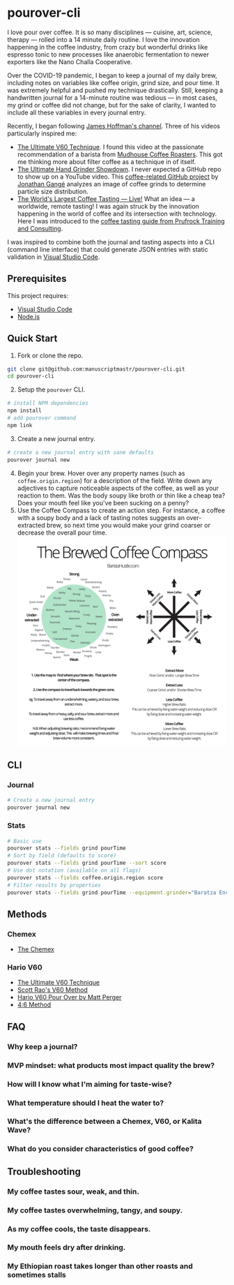 # pourover-cli

I love pour over coffee. It is so many disciplines — cuisine, art, science, therapy — rolled into a 14 minute daily routine. I love the innovation happening in the coffee industry, from crazy but wonderful drinks like espresso tonic to new processes like anaerobic fermentation to newer exporters like the Nano Challa Cooperative.

Over the COVID-19 pandemic, I began to keep a journal of my daily brew, including notes on variables like coffee origin, grind size, and pour time. It was extremely helpful and pushed my technique drastically. Still, keeping a handwritten journal for a 14-minute routine was tedious — in most cases, my grind or coffee did not change, but for the sake of clarity, I wanted to include all these variables in every journal entry.

Recently, I began following [James Hoffman's channel](https://www.youtube.com/channel/UCMb0O2CdPBNi-QqPk5T3gsQ). Three of his videos particularly inspired me:
- [The Ultimate V60 Technique](https://www.youtube.com/watch?v=AI4ynXzkSQo). I found this video at the passionate recommendation of a barista from [Mudhouse Coffee Roasters](https://mudhouse.com/). This got me thinking more about filter coffee as a technique in of itself.
- [The Ultimate Hand Grinder Showdown](https://www.youtube.com/watch?v=dn9OuRl1F3k). I never expected a GitHub repo to show up on a YouTube video. This [coffee-related GitHub project](https://github.com/jgagneastro/coffeegrindsize) by [Jonathan Gangé](https://github.com/jgagneastro) analyzes an image of coffee grinds to determine particle size distribution.
- [The World's Largest Coffee Tasting — Live!](https://www.youtube.com/watch?v=JI7PQu-i578) What an idea — a worldwide, remote tasting! I was again struck by the innovation happening in the world of coffee and its intersection with technology. Here I was introduced to the [coffee tasting guide from Prufrock Training and Consulting](http://bit.ly/HoffmannCoffeePDF).

I was inspired to combine both the journal and tasting aspects into a CLI (command line interface) that could generate JSON entries with static validation in [Visual Studio Code](https://code.visualstudio.com/).

## Prerequisites

This project requires:
- [Visual Studio Code](https://code.visualstudio.com/)
- [Node.js](https://nodejs.org/en/)

## Quick Start

1. Fork or clone the repo.
```bash
git clone git@github.com:manuscriptmastr/pourover-cli.git
cd pourover-cli
```
2. Setup the `pourover` CLI.
```bash
# install NPM dependencies
npm install
# add pourover command
npm link
```
3. Create a new journal entry.
```bash
# create a new journal entry with sane defaults
pourover journal new
```
4. Begin your brew. Hover over any property names (such as `coffee.origin.region`) for a description of the field. Write down any adjectives to capture noticeable aspects of the coffee, as well as your reaction to them. Was the body soupy like broth or thin like a cheap tea? Does your mouth feel like you've been sucking on a penny?
5. Use the Coffee Compass to create an action step. For instance, a coffee with a soupy body and a lack of tasting notes suggests an over-extracted brew, so next time you would make your grind coarser or decrease the overall pour time.
![Coffee Compass](./coffee-compass.jpg)

## CLI

### Journal
```bash
# Create a new journal entry
pourover journal new
```

### Stats
```bash
# Basic use
pourover stats --fields grind pourTime
# Sort by field (defaults to score)
pourover stats --fields grind pourTime --sort score
# Use dot notation (available on all flags)
pourover stats --fields coffee.origin.region score
# Filter results by properties
pourover stats --fields grind pourTime --equipment.grinder="Baratza Encore" --grind=23
```

## Methods

### Chemex
- [The Chemex](https://youtu.be/ikt-X5x7yoc?t=427)

### Hario V60
- [The Ultimate V60 Technique](https://www.youtube.com/watch?v=AI4ynXzkSQo)
- [Scott Rao's V60 Method](https://www.youtube.com/watch?v=c0Qe_ASxfNM)
- [Hario V60 Pour Over by Matt Perger](https://vimeo.com/46612013)
- [4:6 Method](https://www.youtube.com/watch?v=wmCW8xSWGZY)

## FAQ

### Why keep a journal?

### MVP mindset: what products most impact quality the brew?

### How will I know what I'm aiming for taste-wise?

### What temperature should I heat the water to?

### What's the difference between a Chemex, V60, or Kalita Wave?

### What do you consider characteristics of good coffee?

## Troubleshooting

### My coffee tastes sour, weak, and thin.

### My coffee tastes overwhelming, tangy, and soupy.

### As my coffee cools, the taste disappears.

### My mouth feels dry after drinking.

### My Ethiopian roast takes longer than other roasts and sometimes stalls
